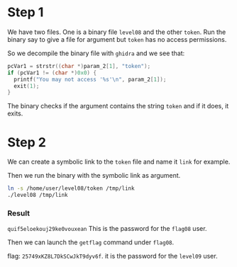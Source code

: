 # Step 1
We have two files. One is a binary file `level08` and the other `token`.
Run the binary say to give a file for argument but `token` has no access permissions.

So we decompile the binary file with `ghidra` and we see that:

```c
pcVar1 = strstr((char *)param_2[1], "token");
if (pcVar1 != (char *)0x0) {
  printf("You may not access '%s'\n", param_2[1]);
  exit(1);
}
```

The binary checks if the argument contains the string `token` and if it does, it exits.


# Step 2

We can create a symbolic link to the `token` file and name it `link` for example.

Then we run the binary with the symbolic link as argument.

```bash
ln -s /home/user/level08/token /tmp/link
./level08 /tmp/link
```

### Result

`quif5eloekouj29ke0vouxean`
This is the password for the `flag08` user.

Then we can launch the `getflag` command under `flag08`.

flag: `25749xKZ8L7DkSCwJkT9dyv6f`. it is the password for the `level09` user.
